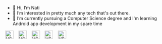 - 👋 Hi, I’m Nati
- 👀 I’m interested in pretty much any tech that's out there.
- 🌱 I’m currently pursuing a Computer Science degree and I'm learning Android app development in my spare time

<img alt="VS" width="26px" src="https://cdn-icons.flaticon.com/png/512/3665/premium/3665923.png?token=exp=1651501751~hmac=6ecd8e1c6293c90d793418d9288f0465" />&nbsp;&nbsp;&nbsp;
<img alt="VS" width="26px" src="https://cdn-icons-png.flaticon.com/512/6132/6132222.png" />&nbsp;&nbsp;&nbsp;
<img alt="VS" width="26px" src="https://cdn-icons-png.flaticon.com/512/6132/6132221.png" />&nbsp;&nbsp;&nbsp;
<img alt="VS" width="26px" src="https://cdn-icons-png.flaticon.com/512/226/226777.png" />&nbsp;&nbsp;&nbsp;
<img alt="VS" width="26px" src="https://img.icons8.com/color/344/kotlin.png" />&nbsp;&nbsp;&nbsp;




<!---
- 📫 How to reach me ...
Nati892/Nati892 is a ✨ special ✨ repository because its `README.md` (this file) appears on your GitHub profile.
You can click the Preview link to take a look at your changes.
--->
